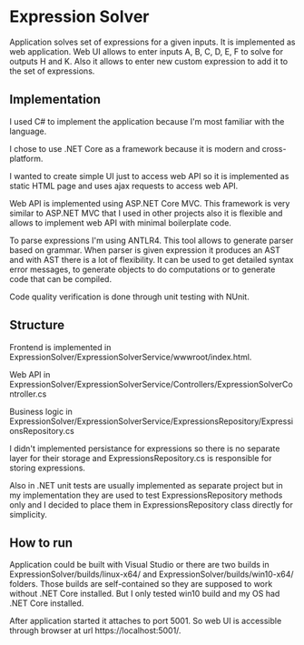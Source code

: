 # Expression Solver

Application solves set of expressions for a given inputs. It is implemented as web application. Web UI allows to enter inputs A, B, C, D, E, F to solve for outputs H and K. Also it allows to enter new custom expression to add it to the set of expressions.

## Implementation ##

I used C# to implement the application because I'm most familiar with the language.

I chose to use .NET Core as a framework because it is modern and cross-platform.

I wanted to create simple UI just to access web API so it is implemented as static HTML page and uses ajax requests to access web API.

Web API is implemented using ASP.NET Core MVC. This framework is very similar to ASP.NET MVC that I used in other projects also it is flexible and allows to implement web API with minimal boilerplate code.

To parse expressions I'm using ANTLR4. This tool allows to generate parser based on grammar. When parser is given expression it produces an AST and with AST there is a lot of flexibility. It can be used to get detailed syntax error messages, to generate objects to do computations or to generate code that can be compiled.

Code quality verification is done through unit testing with NUnit.

## Structure ##

Frontend is implemented in  ExpressionSolver/ExpressionSolverService/wwwroot/index.html.

Web API in  ExpressionSolver/ExpressionSolverService/Controllers/ExpressionSolverController.cs

Business logic in  ExpressionSolver/ExpressionSolverService/ExpressionsRepository/ExpressionsRepository.cs

I didn't implemented persistance for expressions so there is no separate layer for their storage and ExpressionsRepository.cs is responsible for storing expressions.

Also in .NET unit tests are usually implemented as separate project but in my implementation they are used to test ExpressionsRepository methods only and I decided to place them in ExpressionsRepository class directly for simplicity.

## How to run ##

Application could be built with Visual Studio or there are two builds in ExpressionSolver/builds/linux-x64/ and ExpressionSolver/builds/win10-x64/ folders. Those builds are self-contained so they are supposed to work without .NET Core installed. But I only tested win10 build and my OS had .NET Core installed.

After application started it attaches to port 5001. So web UI is accessible through browser at url https://localhost:5001/.
